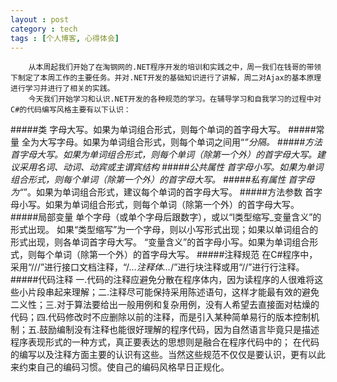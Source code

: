 ```yaml
---
layout : post
category : tech
tags : [个人博客, 心得体会]
---  
```

        从本周起我们开始了在淘钢网的.NET程序开发的培训和实践之中，周一我们在钱哥的带领下制定了本周工作的主要任务。并对.NET开发的基础知识进行了讲解，周二对Ajax的基本原理进行学习并进行了相关的实践。
        今天我们开始学习和认识.NET开发的各种规范的学习。在辅导学习和自我学习的过程中对C#的代码编写风格主要有以下认识：
#####类
        字母大写。如果为单词组合形式，则每个单词的首字母大写。
#####常量
        全为大写字母。如果为单词组合形式，则每个单词之间用“_”分隔。
#####方法
        首字母大写。如果为单词组合形式，则每个单词（除第一个外）的首字母大写。建议采用名词、动词、动宾或主谓宾结构
#####公共属性
        首字母小写。如果为单词组合形式，则每个单词（除第一个外）的首字母大写。
#####私有属性
        首字母为“_”。如果为单词组合形式，建议每个单词的首字母大写。
#####方法参数
        首字母小写。如果为单词组合形式，则每个单词（除第一个外）的首字母大写。
#####局部变量
        单个字母（或单个字母后跟数字），或以“l类型缩写_变量含义”的形式出现。
        如果“类型缩写”为一个字母，则以小写形式出现；如果以单词组合的形式出现，则各单词首字母大写。 “变量含义”的首字母小写。如果为单词组合形式，则每个单词（除第一个外）的首字母大写。
#####注释规范
        在C#程序中，采用“///”进行接口文档注释，“/*…注释体…*/”进行块注释或用“//”进行行注释。
#####代码注释
        一.代码的注释应避免分散在程序体内，因为读程序的人很难将这些小片段串起来理解；二.注释尽可能保持采用陈述语句，这样才能最有效的避免二义性；三.对于算法要给出一般用例和复杂用例，没有人希望去直接面对枯燥的代码；四.代码修改时不应删除以前的注释，而是引入某种简单易行的版本控制机制；五.鼓励编制没有注释也能很好理解的程序代码，因为自然语言毕竟只是描述程序表现形式的一种方式，真正要表达的思想则是融合在程序代码中的；
        在代码的编写以及注释方面主要的认识有这些。当然这些规范不仅仅是要认识，更有以此来约束自己的编码习惯。使自己的编码风格早日正规化。

